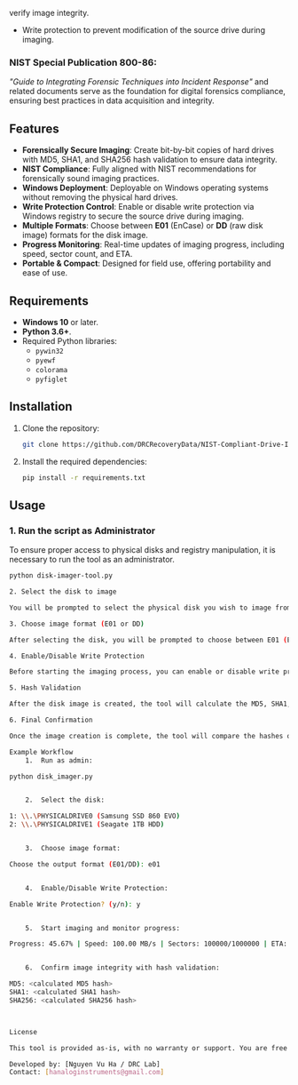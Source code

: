 verify image integrity.
- Write protection to prevent modification of the source drive during imaging.

### NIST Special Publication 800-86:
*"Guide to Integrating Forensic Techniques into Incident Response"* and related documents serve as the foundation for digital forensics compliance, ensuring best practices in data acquisition and integrity.

## Features
- **Forensically Secure Imaging**: Create bit-by-bit copies of hard drives with MD5, SHA1, and SHA256 hash validation to ensure data integrity.
- **NIST Compliance**: Fully aligned with NIST recommendations for forensically sound imaging practices.
- **Windows Deployment**: Deployable on Windows operating systems without removing the physical hard drives.
- **Write Protection Control**: Enable or disable write protection via Windows registry to secure the source drive during imaging.
- **Multiple Formats**: Choose between **E01** (EnCase) or **DD** (raw disk image) formats for the disk image.
- **Progress Monitoring**: Real-time updates of imaging progress, including speed, sector count, and ETA.
- **Portable & Compact**: Designed for field use, offering portability and ease of use.

## Requirements
- **Windows 10** or later.
- **Python 3.6+**.
- Required Python libraries:
  - `pywin32`
  - `pyewf`
  - `colorama`
  - `pyfiglet`

## Installation
1. Clone the repository:
    ```bash
    git clone https://github.com/DRCRecoveryData/NIST-Compliant-Drive-Imager.git
    ```

2. Install the required dependencies:
    ```bash
    pip install -r requirements.txt
    ```

## Usage

### 1. Run the script as Administrator
To ensure proper access to physical disks and registry manipulation, it is necessary to run the tool as an administrator.

```bash
python disk-imager-tool.py

2. Select the disk to image

You will be prompted to select the physical disk you wish to image from a list of available drives.

3. Choose image format (E01 or DD)

After selecting the disk, you will be prompted to choose between E01 (EnCase) or DD (raw disk image) format for saving the disk image.

4. Enable/Disable Write Protection

Before starting the imaging process, you can enable or disable write protection via registry manipulation to ensure no writes occur to the source drive.

5. Hash Validation

After the disk image is created, the tool will calculate the MD5, SHA1, and SHA256 hashes of the original disk and the created image to ensure data integrity.

6. Final Confirmation

Once the image creation is complete, the tool will compare the hashes of the original disk and the created image. If they match, the process is confirmed as successful.

Example Workflow
	1.	Run as admin:

python disk_imager.py


	2.	Select the disk:

1: \\.\PHYSICALDRIVE0 (Samsung SSD 860 EVO)
2: \\.\PHYSICALDRIVE1 (Seagate 1TB HDD)


	3.	Choose image format:

Choose the output format (E01/DD): e01


	4.	Enable/Disable Write Protection:

Enable Write Protection? (y/n): y


	5.	Start imaging and monitor progress:

Progress: 45.67% | Speed: 100.00 MB/s | Sectors: 100000/1000000 | ETA: 00:10:00


	6.	Confirm image integrity with hash validation:

MD5: <calculated MD5 hash>
SHA1: <calculated SHA1 hash>
SHA256: <calculated SHA256 hash>



License

This tool is provided as-is, with no warranty or support. You are free to modify and distribute it under the terms of the MIT license.

Developed by: [Nguyen Vu Ha / DRC Lab]
Contact: [hanaloginstruments@gmail.com]